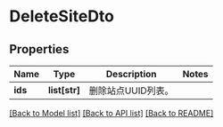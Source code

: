 # DeleteSiteDto

## Properties
Name | Type | Description | Notes
------------ | ------------- | ------------- | -------------
**ids** | **list[str]** | 删除站点UUID列表。 | 

[[Back to Model list]](../README.md#documentation-for-models) [[Back to API list]](../README.md#documentation-for-api-endpoints) [[Back to README]](../README.md)


